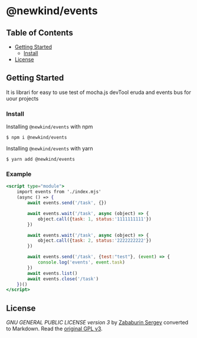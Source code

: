 # @newkind/events

## Table of Contents <!-- omit in toc -->

- [Getting Started](#getting-started)
    - [Install](#install)
- [License](#license)

## Getting Started

It is librari for easy to use test of mocha.js devTool eruda and events bus for uour projects 

### Install

Installing `@newkind/events` with npm
```console
$ npm i @newkind/events
```
Installing `@newkind/events` with yarn
```console
$ yarn add @newkind/events
```

### Example
```jsx
<script type="module">
    import events from './index.mjs'
    (async () => {
        await events.send('/task', {})

        await events.wait('/task', async (object) => {
            object.call({task: 1, status:'1111111111'})
        })

        await events.wait('/task', async (object) => {
            object.call({task: 2, status:'2222222222'})
        })

        await events.send('/task', {test:"test"}, (event) => {
            console.log('events', event.task)
        })
        await events.list()
        await events.close('/task')
    })()
</script>
```
## License

*GNU GENERAL PUBLIC LICENSE version 3* by [Zababurin Sergey](https://raw.githubusercontent.com/zababurinsv/z-events/master/LICENSE) converted to Markdown. Read the [original GPL v3](http://www.gnu.org/licenses/).